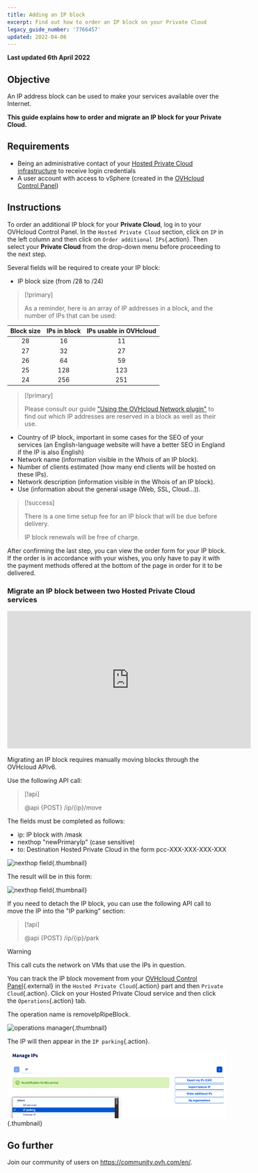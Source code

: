 ```yaml
---
title: Adding an IP block
excerpt: Find out how to order an IP block on your Private Cloud
legacy_guide_number: '7766457'
updated: 2022-04-06
---
```


**Last updated 6th April 2022**

## Objective

An IP address block can be used to make your services available over the Internet.

**This guide explains how to order and migrate an IP block for your Private Cloud.**

## Requirements

- Being an administrative contact of your [Hosted Private Cloud infrastructure](https://www.ovhcloud.com/asia/enterprise/products/hosted-private-cloud/) to receive login credentials
- A user account with access to vSphere (created in the [OVHcloud Control Panel](https://ca.ovh.com/auth/?action=gotomanager&from=https://www.ovh.com/asia/&ovhSubsidiary=asia))

## Instructions

To order an additional IP block for your **Private Cloud**, log in to your OVHcloud Control Panel. In the `Hosted Private Cloud` section, click on `IP` in the left column and then click on `Order additional IPs`{.action}. Then select your **Private Cloud** from the drop-down menu before proceeding to the next step.

Several fields will be required to create your IP block:

- IP block size (from /28 to /24)

> [!primary]
>
> As a reminder, here is an array of IP addresses in a block, and the number of IPs that can be used:
> 

|Block size|IPs in block|IPs usable in OVHcloud|
|:---:|:---:|:---:|
|28|16|11|
|27|32|27|
|26|64|59|
|25|128|123|
|24|256|251|

> [!primary]
>
> Please consult our guide ["Using the OVHcloud Network plugin"](/pages/cloud/private-cloud/plugin_ovh_network) to find out which IP addresses are reserved in a block as well as their use.
>


- Country of IP block, important in some cases for the SEO of your services (an English-language website will have a better SEO in England if the IP is also English)
- Network name (information visible in the Whois of an IP block).
- Number of clients estimated (how many end clients will be hosted on these IPs).
- Network description (information visible in the Whois of an IP block).
- Use (information about the general usage (Web, SSL, Cloud...)).


> [!success]
>
> There is a one time setup fee for an IP block that will be due before delivery.
>  
> IP block renewals will be free of charge.
>

After confirming the last step, you can view the order form for your IP block. If the order is in accordance with your wishes, you only have to pay it with the payment methods offered at the bottom of the page in order for it to be delivered.

### Migrate an IP block between two Hosted Private Cloud services

<iframe width="560" height="315" src="https://www.youtube-nocookie.com/embed/Gemao3Fd7rI" frameborder="0" allow="accelerometer; autoplay; clipboard-write; encrypted-media; gyroscope; picture-in-picture" allowfullscreen></iframe>

Migrating an IP block requires manually moving blocks through the OVHcloud APIv6.

Use the following API call:

> [!api]
>
> @api {POST} /ip/{ip}/move
> 

The fields must be completed as follows:

- ip: IP block with /mask
- nexthop "newPrimaryIp" (case sensitive)
- to: Destination Hosted Private Cloud in the form pcc-XXX-XXX-XXX-XXX

![nexthop field](images/move-api.png){.thumbnail}


The result will be in this form:

![nexthop field](images/api-result.png){.thumbnail}

If you need to detach the IP block, you can use the following API call to move the IP into the "IP parking" section:

> [!api]
>
> @api {POST} /ip/{ip}/park
> 

> [!warning]
>
> This call cuts the network on VMs that use the IPs in question.
>

You can track the IP block movement from your [OVHcloud Control Panel](https://ca.ovh.com/auth/?action=gotomanager&from=https://www.ovh.com/asia/&ovhSubsidiary=asia){.external} in the `Hosted Private Cloud`{.action} part and then `Private Cloud`{.action}. Click on your Hosted Private Cloud service and then click the `Operations`{.action} tab.

The operation name is removeIpRipeBlock.

![operations manager](images/operations.png){.thumbnail}

The IP will then appear in the `IP parking`{.action}.

![IP parking](images/ip-parking.png){.thumbnail}

## Go further

Join our community of users on <https://community.ovh.com/en/>.
